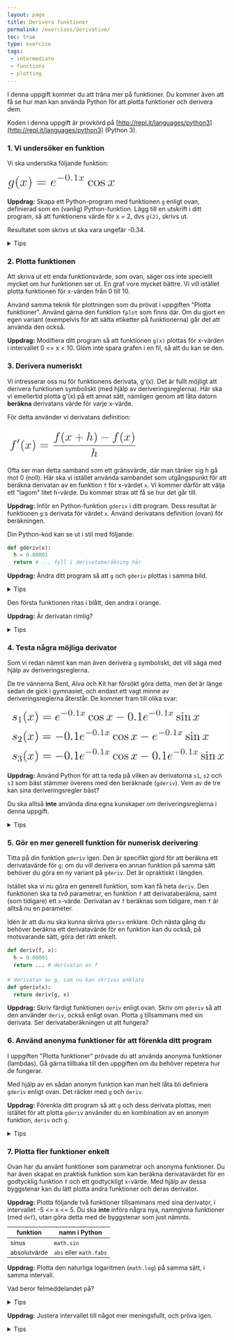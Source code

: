 ```yaml
---
layout: page
title: Derivera funktioner
permalink: /exercises/derivative/
toc: true
type: exercise
tags:
 - intermediate
 - functions
 - plotting
---
```

I denna uppgift kommer du att träna mer på funktioner. Du kommer även att få se hur man kan använda Python för att plotta funktioner och derivera dem.

Koden i denna uppgift är provkörd på [http://repl.it/languages/python3](http://repl.it/languages/python3) (Python 3).

### 1. Vi undersöker en funktion

Vi ska undersöka följande funktion:

<img src="g.png">

**Uppdrag:** Skapa ett Python-program med funktionen `g` enligt ovan, definierad som en (vanlig) Python-funktion. Lägg till en utskrift i ditt program, så att funktionens värde för x = 2, dvs `g(2)`, skrivs ut.

Resultatet som skrivs ut ska vara ungefär -0.34.

<details>
<summary markdown="span">
Tips
</summary>
<p>
<pre>
import math

def g(x):
  return # ...
...
print(g(2))
</pre>
</p>
</details>

### 2. Plotta funktionen

Att skriva ut ett enda funktionsvärde, som ovan, säger oss inte speciellt mycket om hur funktionen ser ut. En graf vore mycket bättre. Vi vill istället plotta funktionen för x-värden från 0 till 10.

Använd samma teknik för plottningen som du prövat i uppgiften "Plotta funktioner". Använd gärna den funktion `fplot` som finns där. Om du gjort en egen variant (exempelvis för att sätta etiketter på funktionerna) går det att använda den också.

**Uppdrag:** Modifiera ditt program så att funktionen `g(x)` plottas för x-värden i intervallet 0 <= x < 10. Glöm inte spara grafen i en fil, så att du kan se den.

### 3. Derivera numeriskt

Vi intresserar oss nu för funktionens derivata, g'(x). Det är fullt möjligt att derivera funktionen symboliskt (med hjälp av deriveringsreglerna). Här ska vi emellertid plotta g'(x) på ett annat sätt, nämligen genom att låta datorn **beräkna** derivatans värde för varje x-värde.

För detta använder vi derivatans definition:

<img src="fprime.png">

Ofta ser man detta samband som ett gränsvärde, där man tänker sig h gå mot 0 (noll). Här ska vi istället använda sambandet som utgångspunkt för att beräkna derivatan av en funktion `f` för x-värdet `x`. Vi kommer därför att välja ett "lagom" litet h-värde. Du kommer strax att få se hur det går till.

**Uppdrag:** Inför en Python-funktion `gderiv` i ditt program. Dess resultat är funktionen `g`:s derivata för värdet `x`. Använd derivatans definition (ovan) för beräkningen.

Din Python-kod kan se ut i stil med följande:

```python
def gderiv(x):
  h = 0.00001
  return # ... fyll i derivataberäkning här
```

**Uppdrag:** Ändra ditt program så att `g` och `gderiv` plottas i samma bild.

<details>
<summary markdown="span">
Tips
</summary>
<p>
Du behöver två <code>fplot</code>-rader: en för <code>g</code> och ett för <code>gderiv</code>.
</p>
</details>

Den första funktionen ritas i blått, den andra i orange.

**Uppdrag:** Är derivatan rimlig?

<details>
<summary markdown="span">
Tips
</summary>
<p>
När <code>g</code> har ett lokalt minimum ska derivatan vara noll.
När <code>g</code> pekar som brantast uppåt ska derivatan ha ett lokalt maximum.
</p>
</details>

### 4. Testa några möjliga derivator

Som vi redan nämnt kan man även derivera `g` symboliskt, det vill säga med hjälp av deriveringsreglerna.

De tre vännerna Bent, Alva och Kit har försökt göra detta, men det är länge sedan de gick i gymnasiet, och endast ett vagt minne av deriveringsreglerna återstår. De kommer fram till olika svar:

<img src="sx.png">

**Uppdrag:** Använd Python för att ta reda på vilken av derivatorna `s1`, `s2` och `s3` som bäst stämmer överens med den beräknade (`gderiv`). Vem av de tre kan sina deriveringsregler bäst?

Du ska alltså **inte** använda dina egna kunskaper om deriveringsreglerna i denna uppgift.

<details>
<summary markdown="span">
Tips
</summary>
<p>
Du kan förslagsvis införa en funktion som följer:
<pre>
def diff1(x):
  return gderiv(x) - s1(x)
</pre>
Plotta funktionen.
Den visar hur mycket <code>gderiv</code> och <code>s1</code> skiljer sig åt. Om de är helt lika blir skillnaden 0, och då ska grafen för <code>diff1</code> ju bli en horisontell, rät linje. (I praktiken blir värdena inte exakt 0, men mycket små, när derivatan är korrekt.)
</p>
</details>

### 5. Gör en mer generell funktion för numerisk derivering

Titta på din funktion `gderiv` igen. Den är specifikt gjord för att beräkna ett derivatavärde för `g`: om du vill derivera en annan funktion på samma sätt behöver du göra en ny variant på `gderiv`. Det är opraktiskt i längden.

Istället ska vi nu göra en generell funktion, som kan få heta `deriv`. Den funktionen ska ta *två* parametrar, en funktion `f` att derivataberäkna, samt (som tidigare) ett `x`-värde. Derivatan av `f` beräknas som tidigare, men `f` är alltså nu en parameter.

Idén är att du nu ska kunna skriva `gderiv` enklare. Och nästa gång du behöver beräkna ett derivatavärde för en funktion kan du också, på motsvarande sätt, göra det rätt enkelt.

```python
def deriv(f, x):
  h = 0.00001
  return ... # derivatan av f

# derivatan av g, som nu kan skrivas enklare
def gderiv(x):
  return deriv(g, x)
```

**Uppdrag:** Skriv färdigt funktionen `deriv` enligt ovan. Skriv om `gderiv` så att den använder `deriv`, också enligt ovan. Plotta `g` tillsammans med sin derivata. Ser derivataberäkningen ut att fungera?

### 6. Använd anonyma funktioner för att förenkla ditt program

I uppgiften "Plotta funktioner" prövade du att använda anonyma funktioner (lambdas). Gå gärna tillbaka till den uppgiften om du behöver repetera hur de fungerar.

Med hjälp av en sådan anonym funktion kan man helt låta bli definiera `gderiv` enligt ovan. Det räcker med `g` och `deriv`.

**Uppdrag:** Förenkla ditt program så att `g` och dess derivata plottas, men istället för att plotta `gderiv` använder du en kombination av en anonym funktion, `deriv` och `g`.

<details>
<summary markdown="span">
Tips
</summary>
<p>
Du behöver två <code>fplot</code>-rader, i stil med följande:
<pre>
fplot(g, 0, 10, "g")
fplot(lambda x: ..., 0, 10, "g'")
</pre>
Här ska <code>...</code> ersättas med ett lämpligt uttryck. Du ska alltså <b>inte</b> använda <code>gderiv</code>. (Notera också att vi här utgått från att din <code>fplot</code>-funktion tar funktionens ettikett som fjärde parameter; du kan ev. behöva justera dessa detaljer för att passa in egen <code>fplot</code>.) 
</p>
</details>

### 7. Plotta fler funktioner enkelt

Ovan har du använt funktioner som parametrar och anonyma funktioner. Du har även skapat en praktisk funktion som kan beräkna derivatavärdet för en godtycklig funktion `f` och ett godtyckligt `x`-värde. Med hjälp av dessa byggstenar kan du lätt plotta andra funktioner och deras derivator.

**Uppdrag:** Plotta följande två funktioner tillsammans med sina derivator, i intervallet -5 <= x <= 5. Du ska **inte** införa några nya, namngivna funktioner (med `def`), utan göra detta med de byggstenar som just nämnts.

| funktion | namn i Python |
| --------- | ----------------- |
| sinus | `math.sin`|
| absolutvärde | `abs`  eller `math.fabs` |

**Uppdrag:** Plotta den naturliga logaritmen (`math.log`) på samma sätt, i samma intervall.

Vad beror felmeddelandet på?

<details>
<summary markdown="span">
Tips
</summary>
<p>
Logaritmen log(x) är inte definierad för x=0. Vad är derivatan av log(x)? Varför kan den inte fungera för x=0?
</p>
</details>

**Uppdrag:** Justera intervallet till något mer meningsfullt, och pröva igen.

<details>
<summary markdown="span">
Tips
</summary>
<p>
Kom ihåg att du måste välja rätt intervall på två ställen: både för funktionen och för dess derivata.
</p>
</details>
